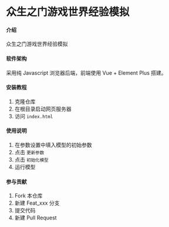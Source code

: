 # 众生之门游戏世界经验模拟

#### 介绍

众生之门游戏世界经验模拟

#### 软件架构

采用纯 Javascript 浏览器后端，前端使用 Vue + Element Plus 搭建。

#### 安装教程

1. 克隆仓库
2. 在根目录启动网页服务器
3. 访问 `index.html`

#### 使用说明

1.  在参数设置中填入模型的初始参数
2.  点击 `更新参数`
3.  点击 `初始化模型`
4.  运行模型

#### 参与贡献

1.  Fork 本仓库
2.  新建 Feat_xxx 分支
3.  提交代码
4.  新建 Pull Request
